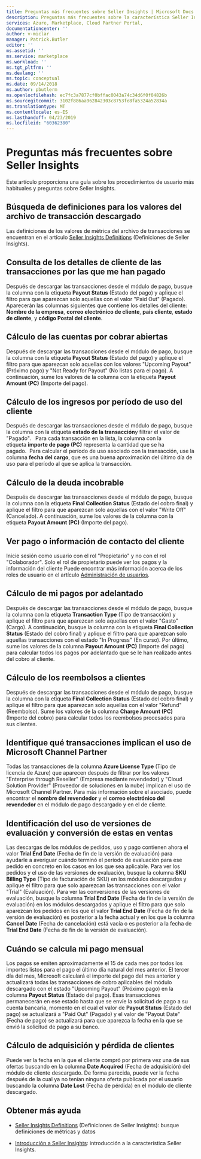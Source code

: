 ```yaml
---
title: Preguntas más frecuentes sobre Seller Insights | Microsoft Docs
description: Preguntas más frecuentes sobre la característica Seller Insights de Cloud Partner Portal.
services: Azure, Marketplace, Cloud Partner Portal,
documentationcenter: ''
author: v-miclar
manager: Patrick.Butler
editor: ''
ms.assetid: ''
ms.service: marketplace
ms.workload: ''
ms.tgt_pltfrm: ''
ms.devlang: ''
ms.topic: conceptual
ms.date: 09/14/2018
ms.author: pbutlerm
ms.openlocfilehash: ec7fc3a7877cf0bffac0043a74c34d6f0f04826b
ms.sourcegitcommit: 3102f886aa962842303c8753fe8fa5324a52834a
ms.translationtype: MT
ms.contentlocale: es-ES
ms.lasthandoff: 04/23/2019
ms.locfileid: "60362380"
---
```

<a name="seller-insights-faq"></a>Preguntas más frecuentes sobre Seller Insights
===================

Este artículo proporciona una guía sobre los procedimientos de usuario más habituales y preguntas sobre Seller Insights.


<a name="find-definitions-for-the-values-in-the-downloaded-transaction-file"></a>Búsqueda de definiciones para los valores del archivo de transacción descargado
------------------------------------------------------------------

Las definiciones de los valores de métrica del archivo de transacciones se encuentran en el artículo [Seller Insights Definitions](./si-insights-definitions-v4.md) (Definiciones de Seller Insights).


<a name="see-customer-details-of-transactions-for-which-ive-been-paid"></a>Consulta de los detalles de cliente de las transacciones por las que me han pagado
-------------------------------------------------------------

Después de descargar las transacciones desde el módulo de pago, busque la columna con la etiqueta **Payout Status** (Estado del pago) y aplique el filtro para que aparezcan solo aquellas con el valor "Paid Out" (Pagado). Aparecerán las columnas siguientes que contiene los detalles del cliente: **Nombre de la empresa**, **correo electrónico de cliente**, **país cliente**, **estado de cliente**, y **código Postal del cliente**.


<a name="calculate-my-open-accounts-receivable"></a>Cálculo de las cuentas por cobrar abiertas
-------------------------------------

Después de descargar las transacciones desde el módulo de pago, busque la columna con la etiqueta **Payout Status** (Estado del pago) y aplique el filtro para que aparezcan solo aquellas con los valores "Upcoming Payout" (Próximo pago) y "Not Ready for Payout" (No listas para el pago). A continuación, sume los valores de la columna con la etiqueta **Payout Amount (PC)** (Importe del pago).


<a name="calculate-revenue-by-customer-usage-period"></a>Cálculo de los ingresos por período de uso del cliente
------------------------------------------

Después de descargar las transacciones desde el módulo de pago, busque la columna con la etiqueta **estado de la transacción**y filtrar el valor de "Pagado".   Para cada transacción en la lista, la columna con la etiqueta **importe de pago (PC)** representa la cantidad que se ha pagado.  Para calcular el período de uso asociado con la transacción, use la columna **fecha del cargo**, que es una buena aproximación del último día de uso para el período al que se aplica la transacción.


<a name="calculate-your-bad-debt"></a>Cálculo de la deuda incobrable
---------------------

Después de descargar las transacciones desde el módulo de pago, busque la columna con la etiqueta **Final Collection Status** (Estado del cobro final) y aplique el filtro para que aparezcan solo aquellas con el valor "Write Off" (Cancelado). A continuación, sume los valores de la columna con la etiqueta **Payout Amount (PC)** (Importe del pago).


<a name="view-payout-or-customer-contact-information"></a>Ver pago o información de contacto del cliente
-------------------------------------------

Inicie sesión como usuario con el rol "Propietario" y no con el rol "Colaborador". Solo el rol de propietario puede ver los pagos y la información del cliente Puede encontrar más información acerca de los roles de usuario en el artículo [Administración de usuarios](./cloud-partner-portal-manage-users.md).


<a name="calculate-my-advance-payouts"></a>Cálculo de mi pagos por adelantado
----------------------------

Después de descargar las transacciones desde el módulo de pago, busque la columna con la etiqueta **Transaction Type** (Tipo de transacción) y aplique el filtro para que aparezcan solo aquellas con el valor "Gasto" (Cargo). A continuación, busque la columna con la etiqueta **Final Collection Status** (Estado del cobro final) y aplique el filtro para que aparezcan solo aquellas transacciones con el estado "In Progress" (En curso). Por último, sume los valores de la columna **Payout Amount (PC)** (Importe del pago) para calcular todos los pagos por adelantado que se le han realizado antes del cobro al cliente.


<a name="calculate-customer-refunds"></a>Cálculo de los reembolsos a clientes
--------------------------

Después de descargar las transacciones desde el módulo de pago, busque la columna con la etiqueta **Final Collection Status** (Estado del cobro final) y aplique el filtro para que aparezcan solo aquellas con el valor "Refund" (Reembolso). Sume los valores de la columna **Charge Amount (PC)** (Importe del cobro) para calcular todos los reembolsos procesados para sus clientes.


<a name="identify-which-transactions-involved-a-microsoft-channel-partner"></a>Identifique qué transacciones implican el uso de Microsoft Channel Partner
----------------------------------------------------------------

Todas las transacciones de la columna **Azure License Type** (Tipo de licencia de Azure) que aparecen después de filtrar por los valores "Enterprise through Reseller" (Empresa mediante revendedor) y "Cloud Solution Provider" (Proveedor de soluciones en la nube) implican el uso de Microsoft Channel Partner. Para más información sobre el asociado, puede encontrar el **nombre del revendedor** y el **correo electrónico del revendedor** en el módulo de pago descargado y en el de cliente.


<a name="identify-trial-usage-and-trial-conversions"></a>Identificación del uso de versiones de evaluación y conversión de estas en ventas
------------------------------------------

Las descargas de los módulos de pedidos, uso y pago contienen ahora el valor **Trial End Date** (Fecha de fin de la versión de evaluación) para ayudarle a averiguar cuándo terminó el período de evaluación para ese pedido en concreto en los casos en los que sea aplicable. Para ver los pedidos y el uso de las versiones de evaluación, busque la columna **SKU Billing Type** (Tipo de facturación de SKU) en los módulos descargados y aplique el filtro para que solo aparezcan las transacciones con el valor "Trial" (Evaluación). Para ver las conversiones de las versiones de evaluación, busque la columna **Trial End Date** (Fecha de fin de la versión de evaluación) en los módulos descargados y aplique el filtro para que solo aparezcan los pedidos en los que el valor **Trial End Date** (Fecha de fin de la versión de evaluación) es posterior a la fecha actual y en los que la columna **Cancel Date** (Fecha de cancelación) está vacía o es posterior a la fecha de **Trial End Date** (Fecha de fin de la versión de evaluación).


<a name="when-is-my-monthly-payout-calculated"></a>Cuándo se calcula mi pago mensual
------------------------------------

Los pagos se emiten aproximadamente el 15 de cada mes por todos los importes listos para el pago el último día natural del mes anterior. El tercer día del mes, Microsoft calculará el importe del pago del mes anterior y actualizará todas las transacciones de cobro aplicables del módulo descargado con el estado "Upcoming Payout" (Próximo pago) en la columna **Payout Status** (Estado del pago). Esas transacciones permanecerán en ese estado hasta que se envíe la solicitud de pago a su cuenta bancaria, momento en el cual el valor de **Payout Status** (Estado del pago) se actualizará a "Paid Out" (Pagado) y el valor de "Payout Date" (Fecha de pago) se actualizará para que aparezca la fecha en la que se envió la solicitud de pago a su banco.


<a name="calculate-customer-acquisition-and-loss"></a>Cálculo de adquisición y pérdida de clientes
---------------------------------------

Puede ver la fecha en la que el cliente compró por primera vez una de sus ofertas buscando en la columna **Date Acquired** (Fecha de adquisición) del módulo de cliente descargado. De forma parecida, puede ver la fecha después de la cual ya no tenían ninguna oferta publicada por el usuario buscando la columna **Date Lost** (Fecha de pérdida) en el módulo de cliente descargado.


<a name="finding-more-help"></a>Obtener más ayuda
-----------------

- [Seller Insights Definitions](./si-insights-definitions-v4.md) (Definiciones de Seller Insights): busque definiciones de métricas y datos

- [Introducción a Seller Insights](./si-getting-started.md): introducción a la característica Seller Insights.

